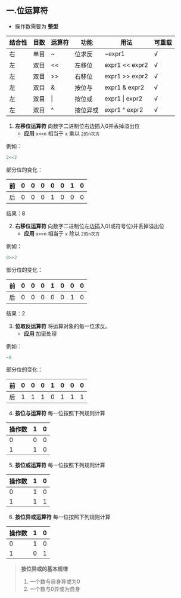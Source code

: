 ## 一.位运算符
+	操作数需要为 **整型**

| 结合性 | 目数 | 运算符 | 功能   | 用法             | 可重载 |
| ------ | ---- | ------ | ------ | ---------------- | ------ |
| 右     | 单目 | ~      | 位求反 | ~expr1| √      |
| 左     | 双目 | <<      | 左移位 | expr1 << expr2          | √      |
| 左     | 双目 | >>      | 右移位 | expr1 >> expr2          | √      |
| 左     | 双目 | &      | 按位与 | expr1 & expr2          | √      |
| 左     | 双目 | \|      | 按位或 | expr1 \| expr2          | √      |
| 左     | 双目 | ^      | 按位异或 | expr1 ^ expr2          | √      |

1.	**左移位运算符** 向数字二进制位右边插入0并丢掉溢出位
	+	**应用** `x<<n` 相当于 `x` 乘以 `2的n次方`

例如：
```c++
2<<2
```
部分位的变化：

| 前    | 0    | 0    | 0    | 0    | 0    | 1    | 0    |
| ---- | ---- | ---- | ---- | ---- | ---- | ---- | ---- |
| 后    | 0    | 0    | 0    | 1    | 0    | 0    | 0    |
结果：8

2.	**右移位运算符** 向数字二进制位左边插入0(或符号位)并丢掉溢出位
	+	**应用** `x>>n` 相当于 `x` 除以 `2的n次方`

例如：
```c++
8>>2
```
部分位的变化：

| 前    | 0    | 0    | 0    | 1    | 0    | 0    | 0    |
| ---- | ---- | ---- | ---- | ---- | ---- | ---- | ---- |
| 后    | 0    | 0    | 0    | 0    | 0    | 1    | 0    |
结果：2

3.	**位取反运算符** 将运算对象的每一位求反。
	+	**应用** 加密处理

例如：
```c++
~8
```
部分位的变化：

| 前    | 0    | 0    | 0    | 1    | 0    | 0    | 0    |
| ---- | ---- | ---- | ---- | ---- | ---- | ---- | ---- |
| 后    | 1    | 1    | 1    | 0    | 1    | 1    | 1    |

4.	**按位与运算符** 每一位按照下列规则计算

|操作数|1|0|
| ---- | ---- | ---- |
|0|0|0|
|1|1|0|

5.	**按位或运算符** 每一位按照下列规则计算

|操作数|1|0|
| ---- | ---- | ---- |
|0|1|0|
|1|1|1|

6.	**按位异或运算符** 每一位按照下列规则计算

|操作数|1|0|
| ---- | ---- | ---- |
|0|1|0|
|1|0|1|

> **按位异或的基本规律**
> 1.	一个数与自身异或为0
> 2.	一个数与0异或为自身
